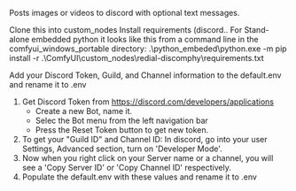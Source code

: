 Posts images or videos to discord with optional text messages.

Clone this into custom_nodes
Install requirements (discord..  For Stand-alone embedded python it looks like this from a command line in the comfyui_windows_portable directory:
     .\python_embeded\python.exe -m pip install -r .\ComfyUI\custom_nodes\redial-discomphy\requirements.txt
     
Add your Discord Token, Guild, and Channel information to the default.env and rename it to .env

1. Get Discord Token from https://discord.com/developers/applications
     - Create a new Bot, name it.
     - Selec the Bot menu from the left navigation bar
     - Press the Reset Token button to get new token.
3. To get your "Guild ID" and Channel ID: In discord, go into your user Settings, Advanced section, turn on 'Developer Mode'.
4. Now when you right click on your Server name or a channel, you will see a 'Copy Server ID' or 'Copy Channel ID' respectively.
5. Populate the default.env with these values and rename it to .env

